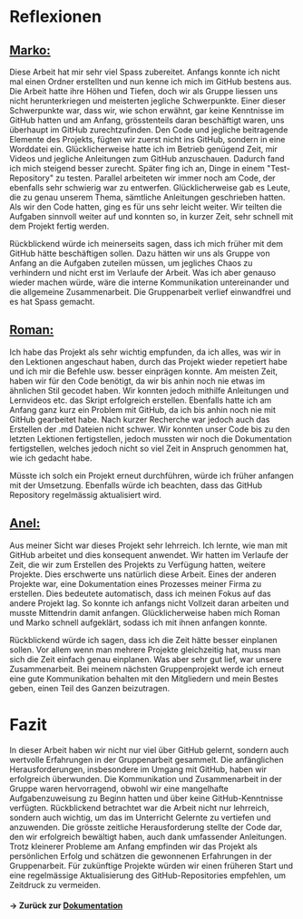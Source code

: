 # Reflexionen


## <ins>Marko:</ins>
Diese Arbeit hat mir sehr viel Spass zubereitet. Anfangs konnte ich nicht mal einen Ordner erstellten und nun kenne ich mich im GitHub bestens aus. Die Arbeit hatte ihre Höhen und Tiefen, doch wir als Gruppe liessen uns nicht herunterkriegen und meisterten jegliche Schwerpunkte.
Einer dieser Schwerpunkte war, dass wir, wie schon erwähnt, gar keine Kenntnisse im GitHub hatten und am Anfang, grösstenteils daran beschäftigt waren, uns überhaupt im GitHub zurechtzufinden. Den Code und jegliche beitragende Elemente des Projekts, fügten wir zuerst nicht ins GitHub, sondern in eine Worddatei ein. Glücklicherweise hatte ich im Betrieb genügend Zeit, mir Videos und jegliche Anleitungen zum GitHub anzuschauen. Dadurch fand ich mich steigend besser zurecht. Später fing ich an, Dinge in einem "Test-Repository" zu testen. Parallel arbeiteten wir immer noch am Code, der ebenfalls sehr schwierig war zu entwerfen. Glücklicherweise gab es Leute, die zu genau unserem Thema, sämtliche Anleitungen geschrieben hatten. Als wir den Code hatten, ging es für uns sehr leicht weiter. Wir teilten die Aufgaben sinnvoll weiter auf und konnten so, in kurzer Zeit, sehr schnell mit dem Projekt fertig werden.


Rückblickend würde ich meinerseits sagen, dass ich mich früher mit dem GitHub hätte beschäftigen sollen. Dazu hätten wir uns als Gruppe von Anfang an die Aufgaben zuteilen müssen, um jegliches Chaos zu verhindern und nicht erst im Verlaufe der Arbeit. Was ich aber genauso wieder machen würde, wäre die interne Kommunikation untereinander und die allgemeine Zusammenarbeit. Die Gruppenarbeit verlief einwandfrei und es hat Spass gemacht.




## <ins>Roman:</ins>

Ich habe das Projekt als sehr wichtig empfunden, da ich alles, was wir in den Lektionen angeschaut haben, durch das Projekt wieder repetiert habe und ich mir die Befehle usw. besser einprägen konnte.
Am meisten Zeit, haben wir für den Code benötigt, da wir bis anhin noch nie etwas im ähnlichen Stil gecodet haben. Wir konnten jedoch mithilfe Anleitungen und Lernvideos etc. das Skript erfolgreich erstellen. Ebenfalls hatte ich am Anfang ganz kurz ein Problem mit GitHub, da ich bis anhin noch nie mit GitHub gearbeitet habe. Nach kurzer Recherche war jedoch auch das Erstellen der .md Dateien nicht schwer. Wir konnten unser Code bis zu den letzten Lektionen fertigstellen, jedoch mussten wir noch die Dokumentation fertigstellen, welches jedoch nicht so viel Zeit in Anspruch genommen hat, wie ich gedacht habe.
 
Müsste ich solch ein Projekt erneut durchführen, würde ich früher anfangen mit der Umsetzung. Ebenfalls würde ich beachten, dass das GitHub Repository regelmässig aktualisiert wird.




## <ins>Anel:</ins>

Aus meiner Sicht war dieses Projekt sehr lehrreich. Ich lernte, wie man mit GitHub arbeitet und dies konsequent anwendet. Wir hatten im Verlaufe der Zeit, die wir zum Erstellen des Projekts zu Verfügung hatten, weitere Projekte. Dies erschwerte uns natürlich diese Arbeit. Eines der anderen Projekte war, eine Dokumentation eines Prozesses meiner Firma zu erstellen. Dies bedeutete automatisch, dass ich meinen Fokus auf das andere Projekt lag. So konnte ich anfangs nicht Vollzeit daran arbeiten und musste Mittendrin damit anfangen. Glücklicherweise haben mich Roman und Marko schnell aufgeklärt, sodass ich mit ihnen anfangen konnte. 

 

Rückblickend würde ich sagen, dass ich die Zeit hätte besser einplanen sollen. Vor allem wenn man mehrere Projekte gleichzeitig hat, muss man sich die Zeit einfach genau einplanen. Was aber sehr gut lief, war unsere Zusammenarbeit. Bei meinem nächsten Gruppenprojekt werde ich erneut eine gute Kommunikation behalten mit den Mitgliedern und mein Bestes geben, einen Teil des Ganzen beizutragen. 

 



# Fazit
In dieser Arbeit haben wir nicht nur viel über GitHub gelernt, sondern auch wertvolle Erfahrungen in der Gruppenarbeit gesammelt. Die anfänglichen Herausforderungen, insbesondere im Umgang mit GitHub, haben wir erfolgreich überwunden. Die Kommunikation und Zusammenarbeit in der Gruppe waren hervorragend, obwohl wir eine mangelhafte Aufgabenzuweisung zu Beginn hatten und über keine GitHub-Kenntnisse verfügten. Rückblickend betrachtet war die Arbeit nicht nur lehrreich, sondern auch wichtig, um das im Unterricht Gelernte zu vertiefen und anzuwenden. Die grösste zeitliche Herausforderung stellte der Code dar, den wir erfolgreich bewältigt haben, auch dank umfassender Anleitungen. Trotz kleinerer Probleme am Anfang empfinden wir das Projekt als persönlichen Erfolg und schätzen die gewonnenen Erfahrungen in der Gruppenarbeit. Für zukünftige Projekte würden wir einen früheren Start und eine regelmässige Aktualisierung des GitHub-Repositories empfehlen, um Zeitdruck zu vermeiden.

#### -> Zurück zur [Dokumentation](https://github.com/markokokoko/ProjektM346/blob/main/Dokumentation/Hauptdokumentation.md)
